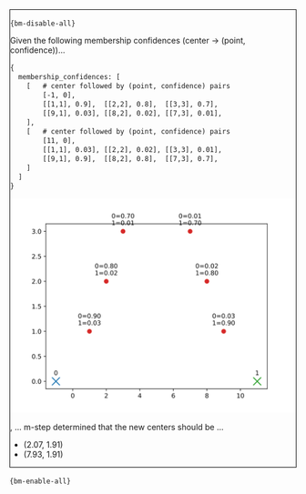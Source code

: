 <div style="border:1px solid black;">

`{bm-disable-all}`


Given the following membership confidences (center -> (point, confidence))...

```
{
  membership_confidences: [
    [   # center followed by (point, confidence) pairs
        [-1, 0],
        [[1,1], 0.9],  [[2,2], 0.8],  [[3,3], 0.7],
        [[9,1], 0.03], [[8,2], 0.02], [[7,3], 0.01],
    ],
    [   # center followed by (point, confidence) pairs
        [11, 0],
        [[1,1], 0.03], [[2,2], 0.02], [[3,3], 0.01],
        [[9,1], 0.9],  [[8,2], 0.8],  [[7,3], 0.7],
    ]
  ]
}

```


![m-step 2D plot](ch8_37b9415018e8bc068d6c47dcfcbd6a7e_plot_BEFORE.svg)


, ... m-step determined that the new centers should be ...

 * (2.07, 1.91)
 * (7.93, 1.91)

</div>

`{bm-enable-all}`

